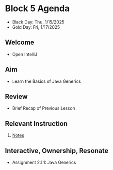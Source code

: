 
# Block 5 Agenda
- Black Day: Thu, 1/15/2025
- Gold Day: Fri, 1/17/2025

## Welcome

- Open IntelliJ

## Aim

- Learn the Basics of Java Generics

## Review

- Brief Recap of Previous Lesson

## Relevant Instruction

1. [Notes](Notes.md)

## Interactive, Ownership, Resonate

- Assignment 2.1.1: Java Generics